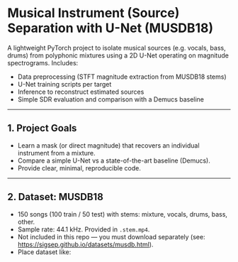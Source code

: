 # Musical Instrument (Source) Separation with U-Net (MUSDB18)

A lightweight PyTorch project to isolate musical sources (e.g. vocals, bass, drums) from polyphonic mixtures using a 2D U-Net operating on magnitude spectrograms. Includes:
- Data preprocessing (STFT magnitude extraction from MUSDB18 stems)
- U-Net training scripts per target
- Inference to reconstruct estimated sources
- Simple SDR evaluation and comparison with a Demucs baseline

---

## 1. Project Goals
- Learn a mask (or direct magnitude) that recovers an individual instrument from a mixture.
- Compare a simple U-Net vs a state-of-the-art baseline (Demucs).
- Provide clear, minimal, reproducible code.

---

## 2. Dataset: MUSDB18
- 150 songs (100 train / 50 test) with stems: mixture, vocals, drums, bass, other.
- Sample rate: 44.1 kHz. Provided in `.stem.mp4`.
- Not included in this repo — you must download separately (see: https://sigsep.github.io/datasets/musdb.html).
- Place dataset like:
